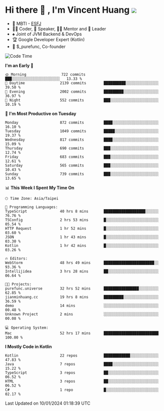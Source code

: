 # Hi there 👋 , I'm Vincent Huang ![](https://komarev.com/ghpvc/?username=Jian-Min-Huang)
- 👀 MBTI - [ESFJ](https://www.16personalities.com/esfj-personality)
- 👨‍💻 Coder, 🎤 Speaker, 👨‍🏫 Mentor and 🚀 Leader
- ♠️ Joint of JVM Backend & DevOps
- 🏆 Google Developer Expert (Kotlin)
- 💼 $_purefunc, Co-founder

<!--START_SECTION:waka-->
![Code Time](http://img.shields.io/badge/Code%20Time-3%2C225%20hrs%2047%20mins-blue)

**I'm an Early 🐤** 

```text
🌞 Morning                722 commits         ███░░░░░░░░░░░░░░░░░░░░░░   13.33 % 
🌆 Daytime                2139 commits        ██████████░░░░░░░░░░░░░░░   39.50 % 
🌃 Evening                2002 commits        █████████░░░░░░░░░░░░░░░░   36.97 % 
🌙 Night                  552 commits         ███░░░░░░░░░░░░░░░░░░░░░░   10.19 % 
```
📅 **I'm Most Productive on Tuesday** 

```text
Monday                   872 commits         ████░░░░░░░░░░░░░░░░░░░░░   16.10 % 
Tuesday                  1049 commits        █████░░░░░░░░░░░░░░░░░░░░   19.37 % 
Wednesday                817 commits         ████░░░░░░░░░░░░░░░░░░░░░   15.09 % 
Thursday                 690 commits         ███░░░░░░░░░░░░░░░░░░░░░░   12.74 % 
Friday                   683 commits         ███░░░░░░░░░░░░░░░░░░░░░░   12.61 % 
Saturday                 565 commits         ███░░░░░░░░░░░░░░░░░░░░░░   10.43 % 
Sunday                   739 commits         ███░░░░░░░░░░░░░░░░░░░░░░   13.65 % 
```


📊 **This Week I Spent My Time On** 

```text
🕑︎ Time Zone: Asia/Taipei

💬 Programming Languages: 
TypeScript               40 hrs 8 mins       ███████████████████░░░░░░   76.76 % 
TSConfig                 2 hrs 53 mins       █░░░░░░░░░░░░░░░░░░░░░░░░   05.54 % 
HTTP Request             1 hr 52 mins        █░░░░░░░░░░░░░░░░░░░░░░░░   03.60 % 
JSON                     1 hr 43 mins        █░░░░░░░░░░░░░░░░░░░░░░░░   03.30 % 
Kotlin                   1 hr 42 mins        █░░░░░░░░░░░░░░░░░░░░░░░░   03.26 % 

🔥 Editors: 
WebStorm                 48 hrs 49 mins      ███████████████████████░░   93.36 % 
Intellijidea             3 hrs 28 mins       ██░░░░░░░░░░░░░░░░░░░░░░░   06.64 % 

🐱‍💻 Projects: 
purefunc.universe        32 hrs 52 mins      ████████████████░░░░░░░░░   62.85 % 
jianminhuang.cc          19 hrs 8 mins       █████████░░░░░░░░░░░░░░░░   36.59 % 
demo                     14 mins             ░░░░░░░░░░░░░░░░░░░░░░░░░   00.48 % 
Unknown Project          2 mins              ░░░░░░░░░░░░░░░░░░░░░░░░░   00.08 % 

💻 Operating System: 
Mac                      52 hrs 17 mins      █████████████████████████   100.00 % 
```

**I Mostly Code in Kotlin** 

```text
Kotlin                   22 repos            ████████████░░░░░░░░░░░░░   47.83 % 
Java                     7 repos             ████░░░░░░░░░░░░░░░░░░░░░   15.22 % 
TypeScript               3 repos             ██░░░░░░░░░░░░░░░░░░░░░░░   06.52 % 
HTML                     3 repos             ██░░░░░░░░░░░░░░░░░░░░░░░   06.52 % 
C#                       1 repo              █░░░░░░░░░░░░░░░░░░░░░░░░   02.17 % 
```




 Last Updated on 10/01/2024 01:18:39 UTC
<!--END_SECTION:waka-->
